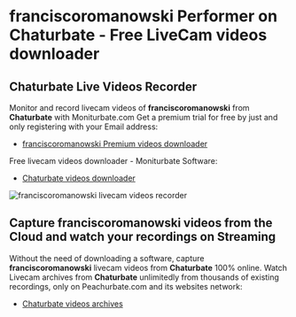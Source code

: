 # franciscoromanowski Performer on Chaturbate - Free LiveCam videos downloader

## Chaturbate Live Videos Recorder

Monitor and record livecam videos of **franciscoromanowski** from **Chaturbate** with Moniturbate.com
Get a premium trial for free by just and only registering with your Email address:
* [franciscoromanowski Premium videos downloader](https://moniturbate.com/request-demo-licence-key.html)

Free livecam videos downloader - Moniturbate Software:
* [Chaturbate videos downloader](https://moniturbate.com/moniturbate-download-software.html)

![franciscoromanowski livecam videos recorder](https://peachurnet.com/templates/moniturbate-software.png)


## Capture franciscoromanowski videos from the Cloud and watch your recordings on Streaming

Without the need of downloading a software, capture **franciscoromanowski** livecam videos from **Chaturbate** 100% online.
Watch Livecam archives from **Chaturbate** unlimitedly from thousands of existing recordings, only on Peachurbate.com and its websites network:
* [Chaturbate videos archives](https://peachurnet.com/)